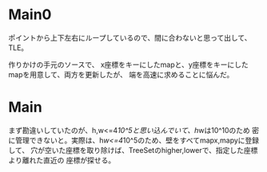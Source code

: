 # Main0
ポイントから上下左右にループしているので、間に合わないと思って出して、TLE。

作りかけの手元のソースで、
x座標をキーにしたmapと、y座標をキーにしたmapを用意して、両方を更新したが、
端を高速に求めることに悩んだ。

# Main
まず勘違いしていたのが、h,w<=4*10^5と思い込んでいて、h*wは10^10のため
密に管理できないと。実際は、h*w<=4*10^5のため、壁をすべてmapx,mapyに登録して、
穴が空いた座標を取り除けば、TreeSetのhigher,lowerで、指定した座標より離れた直近の
座標が探せる。
